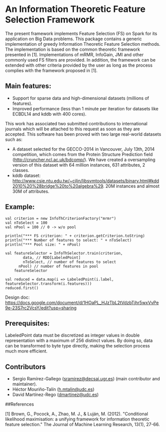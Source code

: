 An Information Theoretic Feature Selection Framework
=====================================================

The present framework implements Feature Selection (FS) on Spark for its application on Big Data problems. This package contains a generic implementation of greedy Information Theoretic Feature Selection methods. The implementation is based on the common theoretic framework presented in [1]. Implementations of mRMR, InfoGain, JMI and other commonly used FS filters are provided. In addition, the framework can be extended with other criteria provided by the user as long as the process complies with the framework proposed in [1].

## Main features:
* Support for sparse data and high-dimensional datasets (millions of features).
* Improved performance (less than 1 minute per iteration for datasets like ECBDL14 and kddb with 400 cores).

This work has associated two submitted contributions to international journals which will be attached to this request as soon as they are accepted. This software has been proved with two large real-world datasets such as:

- A dataset selected for the GECCO-2014 in Vancouver, July 13th, 2014 competition, which comes from the Protein Structure Prediction field (http://cruncher.ncl.ac.uk/bdcomp/). We have created a oversampling version of this dataset with 64 million instances, 631 attributes, 2 classes.
- kddb dataset: http://www.csie.ntu.edu.tw/~cjlin/libsvmtools/datasets/binary.html#kdd2010%20%28bridge%20to%20algebra%29. 20M instances and almost 30M of attributes.

## Example: 

	val criterion = new InfoThCriterionFactory("mrmr")
	val nToSelect = 100
	val nPool = 100 // 0 -> w/o pool
	
	println("*** FS criterion: " + criterion.getCriterion.toString)
	println("*** Number of features to select: " + nToSelect)
	println("*** Pool size: " + nPool)
	
	val featureSelector = InfoThSelector.train(criterion, 
	      	data, // RDD[LabeledPoint]
      		nToSelect, // number of features to select
	      nPool) // number of features in pool
    	featureSelector
	
	val reduced = data.map(i => LabeledPoint(i.label, featureSelector.transform(i.features)))
	reduced.first()
        

Design doc: https://docs.google.com/document/d/1HOaPL_HJzTbL2tVdzbTjhr5wxVvPe9e-23S7rc2VcsY/edit?usp=sharing

## Prerequisites:

LabeledPoint data must be discretized as integer values in double representation with a maximum of 256 distinct values. 
By doing so, data can be transformed to byte type directly, making the selection process much more efficient.

## Contributors

- Sergio Ramírez-Gallego (sramirez@decsai.ugr.es) (main contributor and maintainer).
- Héctor Mouriño-Talín (h.mtalin@udc.es)
- David Martínez-Rego (dmartinez@udc.es)

##References

[1] Brown, G., Pocock, A., Zhao, M. J., & Luján, M. (2012). "Conditional likelihood maximisation: a unifying framework for information theoretic feature selection." The Journal of Machine Learning Research, 13(1), 27-66.
